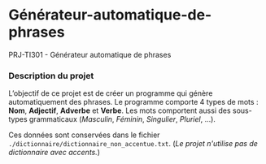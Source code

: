 # Générateur-automatique-de-phrases
PRJ-TI301 - Générateur automatique de phrases

### Description du projet
L’objectif de ce projet est de créer un programme qui génère automatiquement des phrases.
Le programme comporte 4 types de mots : **Nom**, **Adjectif**, **Adverbe** et **Verbe**.
Les mots comportent aussi des sous-types grammaticaux (*Masculin*, *Féminin*, *Singulier*, *Pluriel*, …).

Ces données sont conservées dans le fichier `./dictionnaire/dictionnaire_non_accentue.txt`.
(*Le projet n'utilise pas de dictionnaire avec accents.*)

